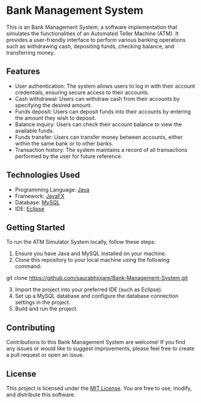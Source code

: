 # Bank Management System

This is an Bank Management System, a software implementation that simulates the functionalities of an Automated Teller Machine (ATM). It provides a user-friendly interface to perform various banking operations such as withdrawing cash, depositing funds, checking balance, and transferring money.

## Features

- User authentication: The system allows users to log in with their account credentials, ensuring secure access to their accounts.
- Cash withdrawal: Users can withdraw cash from their accounts by specifying the desired amount.
- Funds deposit: Users can deposit funds into their accounts by entering the amount they wish to deposit.
- Balance inquiry: Users can check their account balance to view the available funds.
- Funds transfer: Users can transfer money between accounts, either within the same bank or to other banks.
- Transaction history: The system maintains a record of all transactions performed by the user for future reference.

## Technologies Used

- Programming Language: [Java](https://www.java.com/)
- Framework: [JavaFX](https://openjfx.io/)
- Database: [MySQL](https://www.mysql.com/)
- IDE: [Eclipse](https://www.eclipse.org/)

## Getting Started

To run the ATM Simulator System locally, follow these steps:

1. Ensure you have Java and MySQL installed on your machine.
2. Clone this repository to your local machine using the following command:

git clone https://github.com/saurabhjojare/Bank-Management-System.git

3. Import the project into your preferred IDE (such as Eclipse).
4. Set up a MySQL database and configure the database connection settings in the project.
5. Build and run the project.

## Contributing

Contributions to this Bank Management System are welcome! If you find any issues or would like to suggest improvements, please feel free to create a pull request or open an issue.

## License

This project is licensed under the [MIT License](LICENSE). You are free to use, modify, and distribute this software.

